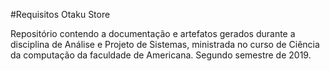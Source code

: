 #Requisitos Otaku Store

Repositório contendo a documentação e artefatos gerados durante a disciplina de Análise e Projeto de Sistemas, ministrada no curso de Ciência da computação da faculdade de Americana. Segundo semestre de 2019.
